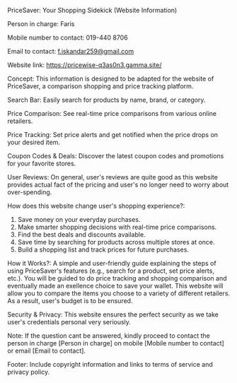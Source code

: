 PriceSaver: Your Shopping Sidekick (Website Information)

Person in charge:
Faris

Mobile number to contact:
019-440 8706

Email to contact:
f.iskandar259@gmail.com

Website link:
https://pricewise-q3as0n3.gamma.site/

Concept: This information is designed to be adapted for the website of PriceSaver, a comparison shopping and price tracking platform.

Search Bar:
Easily search for products by name, brand, or category.

Price Comparison:
See real-time price comparisons from various online retailers.

Price Tracking: 
Set price alerts and get notified when the price drops on your desired item.

Coupon Codes & Deals: 
Discover the latest coupon codes and promotions for your favorite stores.

User Reviews: 
On general, user's reviews are quite good as this website provides actual fact of the pricing and user's no longer need to worry about over-spending.

How does this website change user's shopping experience?:
1. Save money on your everyday purchases.
2. Make smarter shopping decisions with real-time price comparisons.
3. Find the best deals and discounts available.
4. Save time by searching for products across multiple stores at once.
5. Build a shopping list and track prices for future purchases.

How it Works?:
A simple and user-friendly guide explaining the steps of using PriceSaver's features (e.g., search for a product, set price alerts, etc.). You will be guided to do price tracking and shopping comparison and eventually made an exellence choice to save your wallet. This website will allow you to compare the items you choose to a variety of different retailers. As a result, user's budget is to be ensured.

Security & Privacy:
This website ensures the perfect security as we take user's credentials personal very seriously.

Note:
If the question cant be answered, kindly proceed to contact the person in charge [Person in charge] on mobile [Mobile number to contact] or email [Email to contact].

Footer:
Include copyright information and links to terms of service and privacy policy.
